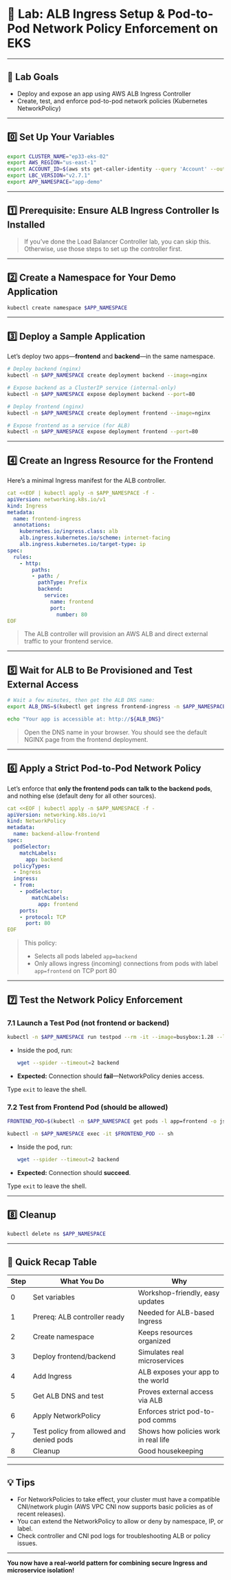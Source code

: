 # 🧪 Lab: ALB Ingress Setup & Pod-to-Pod Network Policy Enforcement on EKS

---

## 🚦 **Lab Goals**

* Deploy and expose an app using AWS ALB Ingress Controller
* Create, test, and enforce pod-to-pod network policies (Kubernetes NetworkPolicy)

---

## 0️⃣ **Set Up Your Variables**

```bash
export CLUSTER_NAME="ep33-eks-02"
export AWS_REGION="us-east-1"
export ACCOUNT_ID=$(aws sts get-caller-identity --query 'Account' --output text)
export LBC_VERSION="v2.7.1"
export APP_NAMESPACE="app-demo"
```

---

## 1️⃣ **Prerequisite: Ensure ALB Ingress Controller Is Installed**

> If you’ve done the Load Balancer Controller lab, you can skip this. Otherwise, use those steps to set up the controller first.

---

## 2️⃣ **Create a Namespace for Your Demo Application**

```bash
kubectl create namespace $APP_NAMESPACE
```

---

## 3️⃣ **Deploy a Sample Application**

Let’s deploy two apps—**frontend** and **backend**—in the same namespace.

```bash
# Deploy backend (nginx)
kubectl -n $APP_NAMESPACE create deployment backend --image=nginx

# Expose backend as a ClusterIP service (internal-only)
kubectl -n $APP_NAMESPACE expose deployment backend --port=80

# Deploy frontend (nginx)
kubectl -n $APP_NAMESPACE create deployment frontend --image=nginx

# Expose frontend as a service (for ALB)
kubectl -n $APP_NAMESPACE expose deployment frontend --port=80
```

---

## 4️⃣ **Create an Ingress Resource for the Frontend**

Here’s a minimal Ingress manifest for the ALB controller.

```yaml
cat <<EOF | kubectl apply -n $APP_NAMESPACE -f -
apiVersion: networking.k8s.io/v1
kind: Ingress
metadata:
  name: frontend-ingress
  annotations:
    kubernetes.io/ingress.class: alb
    alb.ingress.kubernetes.io/scheme: internet-facing
    alb.ingress.kubernetes.io/target-type: ip
spec:
  rules:
    - http:
        paths:
        - path: /
          pathType: Prefix
          backend:
            service:
              name: frontend
              port:
                number: 80
EOF
```

> The ALB controller will provision an AWS ALB and direct external traffic to your frontend service.

---

## 5️⃣ **Wait for ALB to Be Provisioned and Test External Access**

```bash
# Wait a few minutes, then get the ALB DNS name:
export ALB_DNS=$(kubectl get ingress frontend-ingress -n $APP_NAMESPACE -o jsonpath='{.status.loadBalancer.ingress[0].hostname}')

echo "Your app is accessible at: http://${ALB_DNS}"
```

> Open the DNS name in your browser. You should see the default NGINX page from the frontend deployment.

---

## 6️⃣ **Apply a Strict Pod-to-Pod Network Policy**

Let’s enforce that **only the frontend pods can talk to the backend pods**, and nothing else (default deny for all other sources).

```yaml
cat <<EOF | kubectl apply -n $APP_NAMESPACE -f -
apiVersion: networking.k8s.io/v1
kind: NetworkPolicy
metadata:
  name: backend-allow-frontend
spec:
  podSelector:
    matchLabels:
      app: backend
  policyTypes:
  - Ingress
  ingress:
  - from:
    - podSelector:
        matchLabels:
          app: frontend
    ports:
    - protocol: TCP
      port: 80
EOF
```

> This policy:
>
> * Selects all pods labeled `app=backend`
> * Only allows ingress (incoming) connections from pods with label `app=frontend` on TCP port 80

---

## 7️⃣ **Test the Network Policy Enforcement**

### 7.1 **Launch a Test Pod (not frontend or backend)**

```bash
kubectl -n $APP_NAMESPACE run testpod --rm -it --image=busybox:1.28 --labels="app=test" --restart=Never -- sh
```

* Inside the pod, run:

  ```sh
  wget --spider --timeout=2 backend
  ```
* **Expected:** Connection should **fail**—NetworkPolicy denies access.

Type `exit` to leave the shell.

### 7.2 **Test from Frontend Pod (should be allowed)**

```bash
FRONTEND_POD=$(kubectl -n $APP_NAMESPACE get pods -l app=frontend -o jsonpath='{.items[0].metadata.name}')

kubectl -n $APP_NAMESPACE exec -it $FRONTEND_POD -- sh
```

* Inside the pod, run:

  ```sh
  wget --spider --timeout=2 backend
  ```
* **Expected:** Connection should **succeed**.

Type `exit` to leave the shell.

---

## 8️⃣ **Cleanup**

```bash
kubectl delete ns $APP_NAMESPACE
```

---

## 📝 **Quick Recap Table**

| Step | What You Do                              | Why                                  |
| ---- | ---------------------------------------- | ------------------------------------ |
| 0    | Set variables                            | Workshop-friendly, easy updates      |
| 1    | Prereq: ALB controller ready             | Needed for ALB-based Ingress         |
| 2    | Create namespace                         | Keeps resources organized            |
| 3    | Deploy frontend/backend                  | Simulates real microservices         |
| 4    | Add Ingress                              | ALB exposes your app to the world    |
| 5    | Get ALB DNS and test                     | Proves external access via ALB       |
| 6    | Apply NetworkPolicy                      | Enforces strict pod-to-pod comms     |
| 7    | Test policy from allowed and denied pods | Shows how policies work in real life |
| 8    | Cleanup                                  | Good housekeeping                    |

---

## 💡 **Tips**

* For NetworkPolicies to take effect, your cluster must have a compatible CNI/network plugin (AWS VPC CNI now supports basic policies as of recent releases).
* You can extend the NetworkPolicy to allow or deny by namespace, IP, or label.
* Check controller and CNI pod logs for troubleshooting ALB or policy issues.

---

**You now have a real-world pattern for combining secure Ingress and microservice isolation!**
